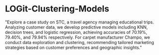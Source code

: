 # LOGit-Clustering-Models
"Explore a case study on STC, a travel agency managing educational trips. Analyzing customer data, we develop predictive models including KNN, decision trees, and logistic regression, achieving accuracies of 70.19%, 79.40%, and 79.94% respectively. For carpet manufacturer Champo, we conduct data exploration and clustering, recommending tailored marketing strategies based on customer preferences and geographic insights."
